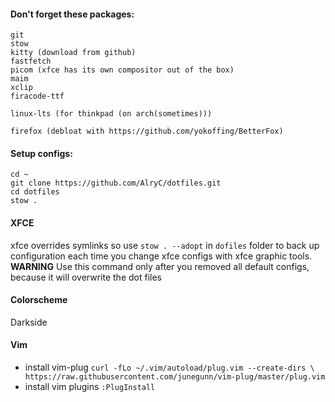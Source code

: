#### Don't forget these packages:
```
git
stow
kitty (download from github)
fastfetch
picom (xfce has its own compositor out of the box)
maim
xclip
firacode-ttf

linux-lts (for thinkpad (on arch(sometimes)))

firefox (debloat with https://github.com/yokoffing/BetterFox)
```

#### Setup configs:
```
cd ~
git clone https://github.com/AlryC/dotfiles.git
cd dotfiles
stow .
```

#### XFCE
xfce overrides symlinks so use `stow . --adopt` in `dofiles` folder to back up configuration each time you change xfce configs with xfce graphic tools.
**WARNING** Use this command only after you removed all default configs, because it will overwrite the dot files

#### Colorscheme
Darkside

#### Vim
- install vim-plug `curl -fLo ~/.vim/autoload/plug.vim --create-dirs \ https://raw.githubusercontent.com/junegunn/vim-plug/master/plug.vim`
- install vim plugins `:PlugInstall`
